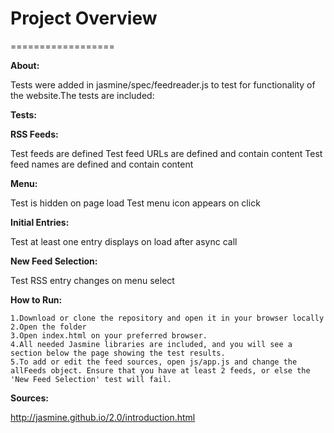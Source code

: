 # Project Overview
==================

**About:**


Tests were added in jasmine/spec/feedreader.js to test for functionality of the website.The tests are included:

**Tests:**

**RSS Feeds:**

Test feeds are defined
Test feed URLs are defined and contain content
Test feed names are defined and contain content

**Menu:**

Test is hidden on page load
Test menu icon appears on click

**Initial Entries:**

Test at least one entry displays on load after async call

**New Feed Selection:**

Test RSS entry changes on menu select

**How to Run:**

	1.Download or clone the repository and open it in your browser locally
	2.Open the folder
	3.Open index.html on your preferred browser.
	4.All needed Jasmine libraries are included, and you will see a section below the page showing the test results.
	5.To add or edit the feed sources, open js/app.js and change the allFeeds object. Ensure that you have at least 2 feeds, or else the 'New Feed Selection' test will fail.

**Sources:**

http://jasmine.github.io/2.0/introduction.html
